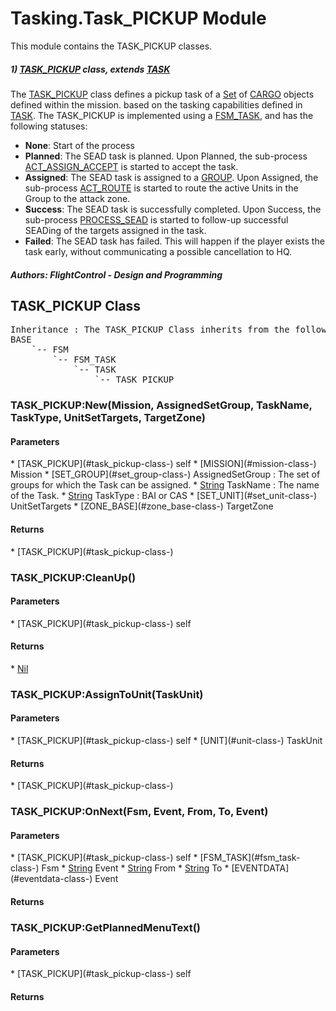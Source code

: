 # Tasking.Task_PICKUP Module
This module contains the TASK_PICKUP classes.

##### 1) [TASK_PICKUP](#task_pickup-class-) class, extends [TASK](#task-class-)

The [TASK_PICKUP](#task_pickup-class-) class defines a pickup task of a [Set](#set-module-) of [CARGO](#cargo-module-) objects defined within the mission.
based on the tasking capabilities defined in [TASK](#task-class-).
The TASK_PICKUP is implemented using a [FSM_TASK](#fsm_task-class-), and has the following statuses:

* **None**: Start of the process
* **Planned**: The SEAD task is planned. Upon Planned, the sub-process [ACT_ASSIGN_ACCEPT](#act_assign_accept-class-) is started to accept the task.
* **Assigned**: The SEAD task is assigned to a [GROUP](#group-class-). Upon Assigned, the sub-process [ACT_ROUTE](#act_route-class-) is started to route the active Units in the Group to the attack zone.
* **Success**: The SEAD task is successfully completed. Upon Success, the sub-process [PROCESS_SEAD](#process_sead-class-) is started to follow-up successful SEADing of the targets assigned in the task.
* **Failed**: The SEAD task has failed. This will happen if the player exists the task early, without communicating a possible cancellation to HQ.



#####  Authors: FlightControl - Design and Programming

## TASK_PICKUP Class
<pre>
Inheritance : The TASK_PICKUP Class inherits from the following parents :
BASE
	`-- FSM
		`-- FSM_TASK
			`-- TASK
				`-- TASK_PICKUP
</pre>


### TASK_PICKUP:New(Mission, AssignedSetGroup, TaskName, TaskType, UnitSetTargets, TargetZone)

<h4> Parameters </h4>
* [TASK_PICKUP](#task_pickup-class-)
self
* [MISSION](#mission-class-) Mission
* [SET_GROUP](#set_group-class-) AssignedSetGroup : The set of groups for which the Task can be assigned.
* <u>String</u> TaskName : The name of the Task.
* <u>String</u> TaskType : BAI or CAS
* [SET_UNIT](#set_unit-class-) UnitSetTargets
* [ZONE_BASE](#zone_base-class-) TargetZone

<h4> Returns </h4>
* [TASK_PICKUP](#task_pickup-class-)



### TASK_PICKUP:CleanUp()

<h4> Parameters </h4>
* [TASK_PICKUP](#task_pickup-class-)
self

<h4> Returns </h4>
* <u>Nil</u> 


### TASK_PICKUP:AssignToUnit(TaskUnit)

<h4> Parameters </h4>
* [TASK_PICKUP](#task_pickup-class-)
self
* [UNIT](#unit-class-) TaskUnit

<h4> Returns </h4>
* [TASK_PICKUP](#task_pickup-class-)



### TASK_PICKUP:OnNext(Fsm, Event, From, To, Event)

<h4> Parameters </h4>
* [TASK_PICKUP](#task_pickup-class-)
self
* [FSM_TASK](#fsm_task-class-) Fsm
* <u>String</u> Event
* <u>String</u> From
* <u>String</u> To
* [EVENTDATA](#eventdata-class-) Event

<h4> Returns </h4>

### TASK_PICKUP:GetPlannedMenuText()

<h4> Parameters </h4>
* [TASK_PICKUP](#task_pickup-class-)
self

<h4> Returns </h4>

